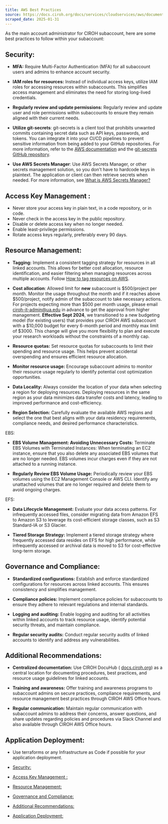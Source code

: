 ```yaml
---
title: AWS Best Practices
source: https://docs.ciroh.org/docs/services/cloudservices/aws/documentation/aws-best-practice
scraped_date: 2025-01-31
---
```


As the main account administrator for CIROH subaccount, here are some best practices to follow within your subaccount:

## Security:

- **MFA:** Require Multi-Factor Authentication (MFA) for all subaccount users and admins to enhance account security.

- **IAM roles for resources:** Instead of individual access keys, utilize IAM roles for accessing resources within subaccounts. This simplifies access management and eliminates the need for storing long-lived credentials.

- **Regularly review and update permissions:** Regularly review and update user and role permissions within subaccounts to ensure they remain aligned with their current needs.

- **Utilize git-secrets**: git-secrets is a client tool that prohibits unwanted commits containing secret data such as API keys, passwords, and tokens. You can integrate it into your CI/CD pipelines to prevent sensitive information from being added to your GitHub repositories. For more information, refer to the [AWS documentation](https://docs.aws.amazon.com/prescriptive-guidance/latest/patterns/scan-git-repositories-for-sensitive-information-and-security-issues-by-using-git-secrets.html) and the [git-secrets GitHub repository](https://github.com/awslabs/git-secrets).

- **Use AWS Secrets Manager**: Use AWS Secrets Manager, or other secrets management solution, so you don't have to hardcode keys in plaintext. The application or client can then retrieve secrets when needed. For more information, see [What is AWS Secrets Manager?](https://docs.aws.amazon.com/secretsmanager/latest/userguide/intro.html)


## Access Key Management :

- Never store your access key in plain text, in a code repository, or in code.
- Never check in the access key in the public repository.
- Disable or delete access key when no longer needed.
- Enable least-privilege permissions.
- Rotate access keys regularly, preferably every 90 days.

## Resource Management:

- **Tagging:** Implement a consistent tagging strategy for resources in all linked accounts. This allows for better cost allocation, resource identification, and easier filtering when managing resources across multiple accounts. Follow [How to tag resources on AWS](https://docs.ciroh.org/docs/services/cloudservices/aws/tagging).

- **Cost allocation**: Allowed limit for **new** subaccount is $500/project per month. Monitor the usage throughout the month and if it reaches above $500/project, notify admin of the subaccount to take necessary actions. For projects expecting more than $500 per month usage, please email [ciroh-it-admin@ua.edu](mailto:ciroh-it-admin@ua.edu) in advance to get the approval from higher management. **Effective Sept 2024**, we transitioned to a new budgeting model (for existing
users) that provides your CIROH AWS subaccount with a $10,000 budget for
every 6-month period and monthly max limit of $3000. This change will give
you more flexibility to plan and execute your research workloads without the
constraints of a monthly cap.

- **Resource quotas:** Set resource quotas for subaccounts to limit their spending and resource usage. This helps prevent accidental overspending and ensures efficient resource allocation.

- **Monitor resource usage:** Encourage subaccount admins to monitor their resource usage regularly to identify potential cost optimization opportunities.

- **Data Locality:** Always consider the location of your data when selecting a region for deploying resources. Deploying resources in the same region as your data minimizes data transfer costs and latency, leading to improved performance and cost-efficiency.

- **Region Selection:** Carefully evaluate the available AWS regions and select the one that best aligns with your data residency requirements, compliance needs, and desired performance characteristics.


EBS:

- **EBS Volume Management: Avoiding Unnecessary Costs:** Terminate EBS Volumes with Terminated Instances: When terminating an EC2 instance, ensure that you also delete any associated EBS volumes that are no longer needed. EBS volumes incur charges even if they are not attached to a running instance.

- **Regularly Review EBS Volume Usage:** Periodically review your EBS volumes using the EC2 Management Console or AWS CLI. Identify any unattached volumes that are no longer required and delete them to avoid ongoing charges.


EFS:

- **Data Lifecycle Management:** Evaluate your data access patterns. For infrequently accessed files, consider migrating data from Amazon EFS to Amazon S3 to leverage its cost-efficient storage classes, such as S3 Standard-IA or S3 Glacier.

- **Tiered Storage Strategy:** Implement a tiered storage strategy where frequently accessed data resides on EFS for high performance, while infrequently accessed or archival data is moved to S3 for cost-effective long-term storage.


## Governance and Compliance:

- **Standardized configurations:** Establish and enforce standardized configurations for resources across linked accounts. This ensures consistency and simplifies management.

- **Compliance policies:** Implement compliance policies for subaccounts to ensure they adhere to relevant regulations and internal standards.

- **Logging and auditing:** Enable logging and auditing for all activities within linked accounts to track resource usage, identify potential security threats, and maintain compliance.

- **Regular security audits:** Conduct regular security audits of linked accounts to identify and address any vulnerabilities.


## Additional Recommendations:

- **Centralized documentation:** Use CIROH DocuHub ( [docs.ciroh.org](https://docs.ciroh.org/)) as a central location for documenting procedures, best practices, and resource usage guidelines for linked accounts.

- **Training and awareness:** Offer training and awareness programs to subaccount admins on secure practices, compliance requirements, and resource management best practices through CIROH AWS Office hours.

- **Regular communication:** Maintain regular communication with subaccount admins to address their concerns, answer questions, and share updates regarding policies and procedures via Slack Channel and also available through CIROH AWS Office hours.


## Application Deployment:

- Use terraforms or any Infrastructure as Code if possible for your application deployment.

- [Security:](https://docs.ciroh.org/docs/services/cloudservices/aws/documentation/aws-best-practice/#security)
- [Access Key Management :](https://docs.ciroh.org/docs/services/cloudservices/aws/documentation/aws-best-practice/#access-key-management-)
- [Resource Management:](https://docs.ciroh.org/docs/services/cloudservices/aws/documentation/aws-best-practice/#resource-management)
- [Governance and Compliance:](https://docs.ciroh.org/docs/services/cloudservices/aws/documentation/aws-best-practice/#governance-and-compliance)
- [Additional Recommendations:](https://docs.ciroh.org/docs/services/cloudservices/aws/documentation/aws-best-practice/#additional-recommendations)
- [Application Deployment:](https://docs.ciroh.org/docs/services/cloudservices/aws/documentation/aws-best-practice/#application-deployment)